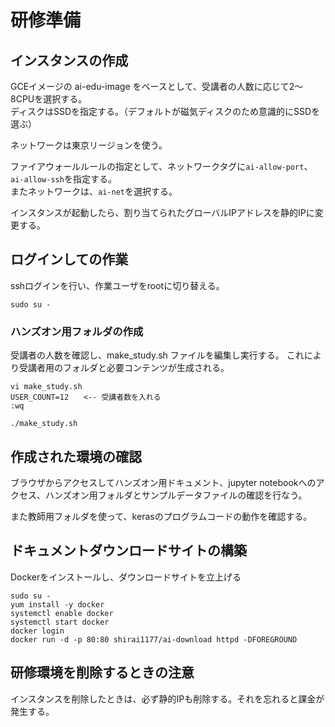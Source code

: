 # 研修準備

## インスタンスの作成

GCEイメージの ai-edu-image をベースとして、受講者の人数に応じて2～8CPUを選択する。<br>
ディスクはSSDを指定する。（デフォルトが磁気ディスクのため意識的にSSDを選ぶ）

ネットワークは東京リージョンを使う。

ファイアウォールルールの指定として、ネットワークタグに``ai-allow-port``、``ai-allow-ssh``を指定する。<br>
またネットワークは、``ai-net``を選択する。

インスタンスが起動したら、割り当てられたグローバルIPアドレスを静的IPに変更する。

## ログインしての作業

sshログインを行い、作業ユーザをrootに切り替える。

```
sudo su -
```

### ハンズオン用フォルダの作成

受講者の人数を確認し、make_study.sh ファイルを編集し実行する。
これにより受講者用のフォルダと必要コンテンツが生成される。

```
vi make_study.sh
USER_COUNT=12　　<-- 受講者数を入れる
:wq

./make_study.sh
```

## 作成された環境の確認

ブラウザからアクセスしてハンズオン用ドキュメント、jupyter notebookへのアクセス、ハンズオン用フォルダとサンプルデータファイルの確認を行なう。

また教師用フォルダを使って、kerasのプログラムコードの動作を確認する。

## ドキュメントダウンロードサイトの構築

Dockerをインストールし、ダウンロードサイトを立上げる

```
sudo su -
yum install -y docker
systemctl enable docker
systemctl start docker
docker login
docker run -d -p 80:80 shirai1177/ai-download httpd -DFOREGROUND
```

## 研修環境を削除するときの注意

インスタンスを削除したときは、必ず静的IPも削除する。それを忘れると課金が発生する。

